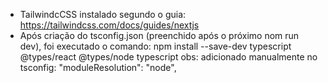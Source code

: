  - TailwindcCSS instalado segundo o guia:
https://tailwindcss.com/docs/guides/nextjs
 - Após criação do tsconfig.json (preenchido após o próximo nom run dev), foi executado o comando: 
npm install --save-dev typescript @types/react @types/node typescript
obs: adicionado manualmente no tsconfig: "moduleResolution": "node",